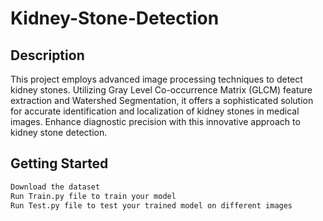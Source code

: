 # Kidney-Stone-Detection

## Description

This project employs advanced image processing techniques to detect kidney stones. Utilizing Gray Level Co-occurrence Matrix (GLCM) feature extraction and Watershed Segmentation, it offers a sophisticated solution for accurate identification and localization of kidney stones in medical images. Enhance diagnostic precision with this innovative approach to kidney stone detection.

## Getting Started

```bash
Download the dataset
Run Train.py file to train your model
Run Test.py file to test your trained model on different images
```
